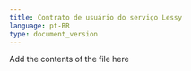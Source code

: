 ```yaml
---
title: Contrato de usuário do serviço Lessy
language: pt-BR
type: document_version
---
```


Add the contents of the file here
